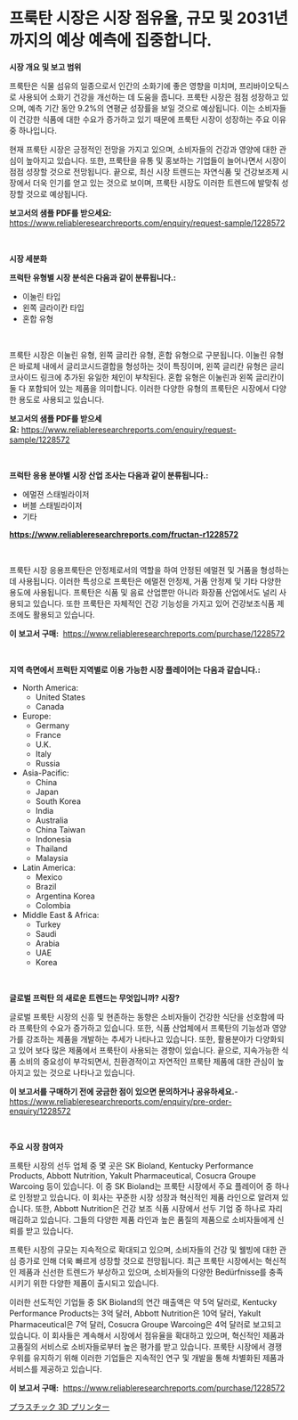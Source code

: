 <p><h1>프룩탄 시장은 시장 점유율, 규모 및 2031년까지의 예상 예측에 집중합니다.</h1></p><p><strong>시장 개요 및 보고 범위</strong></p>
<p><p>프룩탄은 식물 섬유의 일종으로서 인간의 소화기에 좋은 영향을 미치며, 프리바이오틱스로 사용되어 소화기 건강을 개선하는 데 도움을 줍니다. 프룩탄 시장은 점점 성장하고 있으며, 예측 기간 동안 9.2%의 연평균 성장률을 보일 것으로 예상됩니다. 이는 소비자들이 건강한 식품에 대한 수요가 증가하고 있기 때문에 프룩탄 시장이 성장하는 주요 이유 중 하나입니다.</p><p>현재 프룩탄 시장은 긍정적인 전망을 가지고 있으며, 소비자들의 건강과 영양에 대한 관심이 높아지고 있습니다. 또한, 프룩탄을 유통 및 홍보하는 기업들이 늘어나면서 시장이 점점 성장할 것으로 전망됩니다. 끝으로, 최신 시장 트렌드는 자연식품 및 건강보조제 시장에서 더욱 인기를 얻고 있는 것으로 보이며, 프룩탄 시장도 이러한 트렌드에 발맞춰 성장할 것으로 예상됩니다.</p></p>
<p><strong>보고서의 샘플 PDF를 받으세요:</strong> <a href="https://www.reliableresearchreports.com/enquiry/request-sample/1228572">https://www.reliableresearchreports.com/enquiry/request-sample/1228572</a></p>
<p>&nbsp;</p>
<p><strong>시장 세분화</strong></p>
<p><strong>프럭탄 유형별 시장 분석은 다음과 같이 분류됩니다.:</strong></p>
<p><ul><li>이눌린 타입</li><li>왼쪽 글라이칸 타입</li><li>혼합 유형</li></ul></p>
<p>&nbsp;</p>
<p><p>프룩탄 시장은 이눌린 유형, 왼쪽 글리칸 유형, 혼합 유형으로 구분됩니다. 이눌린 유형은 바로체 내에서 글리코시드결합을 형성하는 것이 특징이며, 왼쪽 글리칸 유형은 글리코사이드 링크에 추가된 유일한 체인이 부착된다. 혼합 유형은 이눌린과 왼쪽 글리칸이 둘 다 포함되어 있는 제품을 의미합니다. 이러한 다양한 유형의 프룩탄은 시장에서 다양한 용도로 사용되고 있습니다.</p></p>
<p><strong>보고서의 샘플 PDF를 받으세요:</strong>&nbsp;<a href="https://www.reliableresearchreports.com/enquiry/request-sample/1228572">https://www.reliableresearchreports.com/enquiry/request-sample/1228572</a></p>
<p>&nbsp;</p>
<p><strong> 프럭탄 응용 분야별 시장 산업 조사는 다음과 같이 분류됩니다.:</strong></p>
<p><ul><li>에멀젼 스태빌라이저</li><li>버블 스태빌라이저</li><li>기타</li></ul></p>
<p><strong><a href="https://www.reliableresearchreports.com/fructan-r1228572">https://www.reliableresearchreports.com/fructan-r1228572</a></strong></p>
<p>&nbsp;</p>
<p><p>프룩탄 시장 응용프룩탄은 안정제로서의 역할을 하여 안정된 에멀젼 및 거품을 형성하는 데 사용됩니다. 이러한 특성으로 프룩탄은 에멀젼 안정제, 거품 안정제 및 기타 다양한 용도에 사용됩니다. 프룩탄은 식품 및 음료 산업뿐만 아니라 화장품 산업에서도 널리 사용되고 있습니다. 또한 프룩탄은 자체적인 건강 기능성을 가지고 있어 건강보조식품 제조에도 활용되고 있습니다.</p></p>
<p><strong>이 보고서 구매:</strong>&nbsp; <a href="https://www.reliableresearchreports.com/purchase/1228572">https://www.reliableresearchreports.com/purchase/1228572</a></p>
<p>&nbsp;</p>
<p><strong>지역 측면에서 프럭탄 지역별로 이용 가능한 시장 플레이어는 다음과 같습니다.:</strong></p>
<p><ul>
    <li>
        North America:
        <ul>
            <li>United States</li>
            <li>Canada</li>
        </ul>
    </li>
    <li>
        Europe:
        <ul>
            <li>Germany</li>
            <li>France</li>
            <li>U.K.</li>
            <li>Italy</li>
            <li>Russia</li>
        </ul>
    </li>
    <li>
        Asia-Pacific:
        <ul>
            <li>China</li>
            <li>Japan</li>
            <li>South Korea</li>
            <li>India</li>
            <li>Australia</li>
            <li>China Taiwan</li>
            <li>Indonesia</li>
            <li>Thailand</li>
            <li>Malaysia</li>
        </ul>
    </li>
    <li>
        Latin America:
        <ul>
            <li>Mexico</li>
            <li>Brazil</li>
            <li>Argentina Korea</li>
            <li>Colombia</li>
        </ul>
    </li>
    <li>
        Middle East & Africa:
        <ul>
            <li>Turkey</li>
            <li>Saudi</li>
            <li>Arabia</li>
            <li>UAE</li>
            <li>Korea</li>
        </ul>
    </li>
    </ul></p>
<p>&nbsp;</p>
<p><strong>글로벌 프럭탄 의 새로운 트렌드는 무엇입니까? 시장?</strong></p>
<p><p>글로벌 프룩탄 시장의 신흥 및 현존하는 동향은 소비자들이 건강한 식단을 선호함에 따라 프룩탄의 수요가 증가하고 있습니다. 또한, 식품 산업체에서 프룩탄의 기능성과 영양가를 강조하는 제품을 개발하는 추세가 나타나고 있습니다. 또한, 활용분야가 다양화되고 있어 보다 많은 제품에서 프룩탄이 사용되는 경향이 있습니다. 끝으로, 지속가능한 식품 소비의 중요성이 부각되면서, 친환경적이고 자연적인 프룩탄 제품에 대한 관심이 높아지고 있는 것으로 나타나고 있습니다.</p></p>
<p><strong>이 보고서를 구매하기 전에 궁금한 점이 있으면 문의하거나 공유하세요.</strong>- <a href="https://www.reliableresearchreports.com/enquiry/pre-order-enquiry/1228572">https://www.reliableresearchreports.com/enquiry/pre-order-enquiry/1228572</a></p>
<p>&nbsp;</p>
<p><strong>주요 시장 참여자</strong></p>
<p><p>프룩탄 시장의 선두 업체 중 몇 곳은 SK Bioland, Kentucky Performance Products, Abbott Nutrition, Yakult Pharmaceutical, Cosucra Groupe Warcoing 등이 있습니다. 이 중 SK Bioland는 프룩탄 시장에서 주요 플레이어 중 하나로 인정받고 있습니다. 이 회사는 꾸준한 시장 성장과 혁신적인 제품 라인으로 알려져 있습니다. 또한, Abbott Nutrition은 건강 보조 식품 시장에서 선두 기업 중 하나로 자리매김하고 있습니다. 그들의 다양한 제품 라인과 높은 품질의 제품으로 소비자들에게 신뢰를 받고 있습니다.</p><p>프룩탄 시장의 규모는 지속적으로 확대되고 있으며, 소비자들의 건강 및 웰빙에 대한 관심 증가로 인해 더욱 빠르게 성장할 것으로 전망됩니다. 최근 프룩탄 시장에서는 혁신적인 제품과 신선한 트렌드가 부상하고 있으며, 소비자들의 다양한 Bedürfnisse를 충족시키기 위한 다양한 제품이 출시되고 있습니다.</p><p>이러한 선도적인 기업들 중 SK Bioland의 연간 매출액은 약 5억 달러로, Kentucky Performance Products는 3억 달러, Abbott Nutrition은 10억 달러, Yakult Pharmaceutical은 7억 달러, Cosucra Groupe Warcoing은 4억 달러로 보고되고 있습니다. 이 회사들은 계속해서 시장에서 점유율을 확대하고 있으며, 혁신적인 제품과 고품질의 서비스로 소비자들로부터 높은 평가를 받고 있습니다. 프룩탄 시장에서 경쟁 우위를 유지하기 위해 이러한 기업들은 지속적인 연구 및 개발을 통해 차별화된 제품과 서비스를 제공하고 있습니다.</p></p>
<p><strong>이 보고서 구매:</strong>&nbsp;&nbsp;<a href="https://www.reliableresearchreports.com/purchase/1228572">https://www.reliableresearchreports.com/purchase/1228572</a></p>
<p><p><a href="https://github.com/ppmazlotr77499/Market-Research-Report-List-1/blob/main/150219432857.md">プラスチック 3D プリンター</a></p></p>